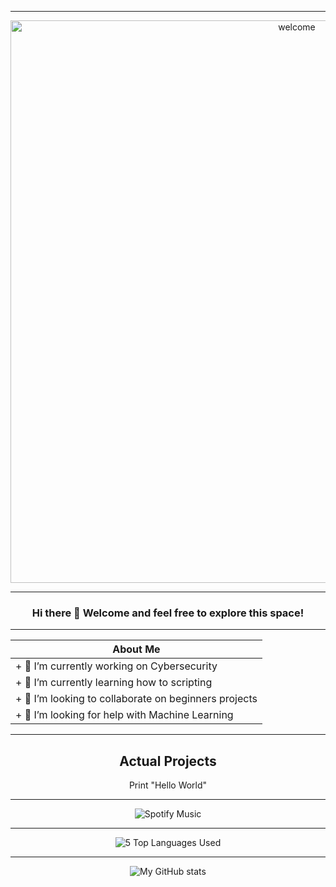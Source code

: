 <!--Customizing Profile - God Level!-->
<div align="center">

<!--Welcome .GIF-->
---
<img src="https://upload.wikimedia.org/wikipedia/commons/2/20/Matrix_Digital_rain_banner.gif" alt="welcome" width="900"/>

<!--First Greeting-->
---
### Hi there 👋 Welcome and feel free to explore this space!


<!--About Me-->
---
| About Me |
| --- |
| + 🔭 I’m currently working on Cybersecurity |
| + 🌱 I’m currently learning how to scripting |
| + 👯 I’m looking to collaborate on beginners projects |
| + 🤔 I’m looking for help with Machine Learning |
<!--
- 💬 Ask me about ...
- 📫 How to reach me: ...
- 😄 Pronouns: ...
- ⚡ Fun fact: ...
-->

<!--Actual Projects-->
---
## Actual Projects

Print "Hello World"
<!--Spotify now playing-->
---
![Spotify Music](https://spotify-github-profile.vercel.app/api/view?uid=yioshi&cover_image=true&theme=novatorem&bar_color=53b14f&bar_color_cover=true)

<!--Top Languajes Used-->
---
![5 Top Languages Used](https://github-readme-stats-two-chi-94.vercel.app/api/top-langs/?username=yioshisancen&langs_count=5)

<!--Profile Stats-->
---
![My GitHub stats](https://github-readme-stats-two-chi-94.vercel.app/api?username=yioshisancen&show_icons=true&theme=gotham)

<!--PENDIENTE-->




</div>
